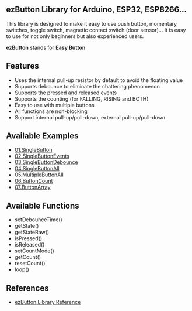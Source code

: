 ## ezButton Library for Arduino, ESP32, ESP8266...

This library is designed to make it easy to use push button, momentary switches, toggle switch, magnetic contact switch (door sensor)..​. It is easy to use for not only beginners but also experienced users.

**ezButton** stands for **Easy Button**

## Features

- Uses the internal pull-up resistor by default to avoid the floating value
- Supports debounce to eliminate the chattering phenomenon
- Supports the pressed and released events
- Supports the counting (for FALLING, RISING and BOTH)
- Easy to use with multiple buttons
- All functions are non-blocking
- Support internal pull-up/pull-down, external pull-up/pull-down

## Available Examples

- [01.SingleButton](https://arduinogetstarted.com/library/button/example/arduino-single-button)
- [02.SingleButtonEvents](https://arduinogetstarted.com/library/button/example/arduino-single-button-events)
- [03.SingleButtonDebounce](https://arduinogetstarted.com/library/button/example/arduino-single-button-debounce)
- [04.SingleButtonAll](https://arduinogetstarted.com/library/button/example/arduino-single-button-all)
- [05.MultipleButtonAll](https://arduinogetstarted.com/library/button/example/arduino-multiple-button-all)
- [06.ButtonCount](https://arduinogetstarted.com/library/button/example/arduino-button-count)
- [07.ButtonArray](https://arduinogetstarted.com/library/button/example/arduino-button-array)

## Available Functions

- setDebounceTime()
- getState()
- getStateRaw()
- isPressed()
- isReleased()
- setCountMode()
- getCount()
- resetCount()
- loop()

## References

- [ezButton Library Reference](https://arduinogetstarted.com/tutorials/arduino-button-library)
